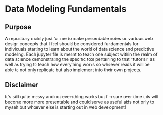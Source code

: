 # Data Modeling Fundamentals

## Purpose
A repository mainly just for me to make presentable notes on various web design concepts that I feel should be considered fundamentals for individuals starting to learn about the world of data science and predictive modeling. Each jupyter file is meant to teach one subject within the realm of data science demonstrating the specific tool pertaining to that "tutorial" as well as  trying to teach how everything works so whoever reads it will be able to not only replicate but also implement into their own projects. 

## Disclaimer
It's still quite messy and not everything works but I'm sure over time this will become more more presentable and could serve as useful aids not only to myself but whoever else is starting out in web development! 
